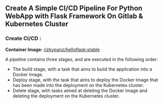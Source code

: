 ## Create A Simple CI/CD Pipeline For Python WebApp with Flask Framework On Gitlab & Kubernetes Cluster

### Create CI/CD :

**Container Image:** [rizkypanz/helloflask:stable](https://hub.docker.com/r/rizkypanz/helloflask)

A pipeline contains three stages, and are executed in the following order:

- The build stage, with a task that aims to build the application into a Docker Image.
- Deploy stage, with the task that aims to deploy the Docker Image that has been made into the deployment on the Kubernetes cluster.
- Delete stage, with tasks aimed at deleting the Docker Image and deleting the deployment on the Kubernetes cluster.

